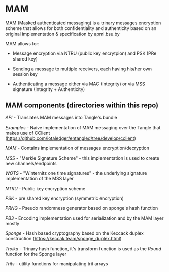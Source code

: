 # MAM

MAM (Masked authenticated messaging) is a trinary messages encryption scheme
that allows for both confidentiality and authenticity based on an original
implementation & specification by apmi.bsu.by

MAM allows for:

- Message encryption via NTRU (public key encrytpion) and PSK (PRe shared key)

- Sending a message to multiple receivers, each having his/her own session key

- Authenticating a message either via MAC (Integrity) or via MSS signature (Integrity + Authenticity)

## MAM components (directories within this repo)

*API* - Translates MAM messages into Tangle's bundle

*Examples* - Naive implementation of MAM messaging over
            the Tangle that makes use of CClient (https://github.com/iotaledger/entangled/tree/develop/cclient)

*MAM* - Contains implementation of messages encryption/decryption

*MSS* - "Merkle Signature Scheme" - this implementation is used to create new channels/endpoints

*WOTS* - "Winternitz one time signatures" - the underlying signature implementation of the MSS layer

*NTRU* - Public key encryption scheme

*PSK* - pre shared key encryption (symmetric encryption)

*PRNG* - Pseudo randomness generator based on sponge's hash function

*PB3* - Encoding implementation used for serialization and by the MAM layer mostly

*Sponge* - Hash based cryptography based on the Keccack duplex construction (https://keccak.team/sponge_duplex.html)

*Troika* - Trinary hash function, it's transform function is used as the _Round_ function for the Sponge layer

*Trits* - utility functions for manipulating trit arrays